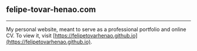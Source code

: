 ## felipe-tovar-henao.com
---
My personal website, meant to serve as a professional portfolio and online CV. To view it, visit [https://felipetovarhenao.github.io](https://felipetovarhenao.github.io).